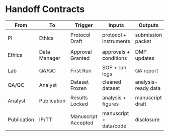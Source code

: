 # Handoff Contracts

| From        | To           | Trigger             | Inputs                 | Outputs             | Acceptance       |
| ----------- | ------------ | ------------------- | ---------------------- | ------------------- | ---------------- |
| PI          | Ethics       | Protocol Draft      | protocol + instruments | submission packet   | 条件与风险已覆盖 |
| Ethics      | Data Manager | Approval Granted    | approvals + conditions | DMP updates         | 条款映射到数据   |
| Lab         | QA/QC        | First Run           | SOP + run logs         | QA report           | 阈值达标         |
| QA/QC       | Analyst      | Dataset Frozen      | cleaned dataset        | analysis-ready data | 溯源完整         |
| Analyst     | Publication  | Results Locked      | analysis + figures     | manuscript draft    | 署名/COI清晰     |
| Publication | IP/TT        | Manuscript Accepted | manuscript + data/code | disclosure          | 安全与许可合规   |
